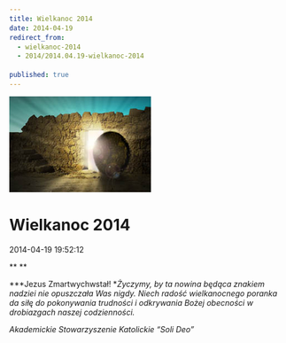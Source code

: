 ```yaml
---
title: Wielkanoc 2014
date: 2014-04-19
redirect_from: 
  - wielkanoc-2014
  - 2014/2014.04.19-wielkanoc-2014

published: true
---
```



![/assets/posts/2014/2014-04-19-wielkanoc-2014/wielkanoc2014_01.jpg](/assets/posts/2014/2014-04-19-wielkanoc-2014/wielkanoc2014_01.jpg)

# Wielkanoc 2014

<time>2014-04-19 19:52:12</time>


**
**


***Jezus Zmartwychwstał!
**Życzymy, by ta nowina będąca znakiem nadziei nie opuszczała Was nigdy. Niech radość wielkanocnego poranka da siłę do pokonywania trudności 
i odkrywania Bożej obecności w drobiazgach naszej codzienności.*


*Akademickie Stowarzyszenie Katolickie “Soli Deo”*


<!--{{json:{"created_date":"2014-04-19 19:52:12","publish_down":"0000-00-00 00:00:00","id":"5385"}}}-->